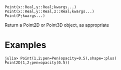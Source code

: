 ```
Point(x::Real,y::Real;kwargs...)
Point(x::Real,y::Real,z::Real;kwargs...)
Point(P;kwargs...)
```

Return a Point2D or Point3D object, as appropriate

# Examples

```julia-repl
julia> Point(1,2;pen=Pen(opacity=0.5),shape=:plus)
Point2D(1,2;pen=opacity(0.5))
```
